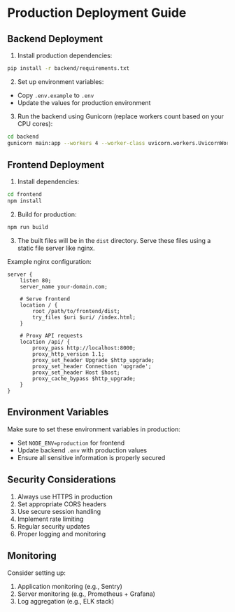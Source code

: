# Production Deployment Guide

## Backend Deployment

1. Install production dependencies:
```bash
pip install -r backend/requirements.txt
```

2. Set up environment variables:
- Copy `.env.example` to `.env`
- Update the values for production environment

3. Run the backend using Gunicorn (replace workers count based on your CPU cores):
```bash
cd backend
gunicorn main:app --workers 4 --worker-class uvicorn.workers.UvicornWorker --bind 0.0.0.0:8000
```

## Frontend Deployment

1. Install dependencies:
```bash
cd frontend
npm install
```

2. Build for production:
```bash
npm run build
```

3. The built files will be in the `dist` directory. Serve these files using a static file server like nginx.

Example nginx configuration:
```nginx
server {
    listen 80;
    server_name your-domain.com;

    # Serve frontend
    location / {
        root /path/to/frontend/dist;
        try_files $uri $uri/ /index.html;
    }

    # Proxy API requests
    location /api/ {
        proxy_pass http://localhost:8000;
        proxy_http_version 1.1;
        proxy_set_header Upgrade $http_upgrade;
        proxy_set_header Connection 'upgrade';
        proxy_set_header Host $host;
        proxy_cache_bypass $http_upgrade;
    }
}
```

## Environment Variables

Make sure to set these environment variables in production:
- Set `NODE_ENV=production` for frontend
- Update backend `.env` with production values
- Ensure all sensitive information is properly secured

## Security Considerations

1. Always use HTTPS in production
2. Set appropriate CORS headers
3. Use secure session handling
4. Implement rate limiting
5. Regular security updates
6. Proper logging and monitoring

## Monitoring

Consider setting up:
1. Application monitoring (e.g., Sentry)
2. Server monitoring (e.g., Prometheus + Grafana)
3. Log aggregation (e.g., ELK stack)
